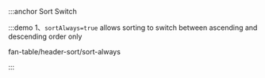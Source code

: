 :::anchor Sort Switch

:::demo 1、`sortAlways=true` allows sorting to switch between ascending and descending order only

fan-table/header-sort/sort-always

:::
